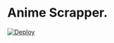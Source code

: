 # Anime Scrapper.


  [![Deploy](https://www.herokucdn.com/deploy/button.svg)](https://heroku.com/deploy?template=https://github.com/ninja7-bot/Anime_Gallery_Bot)
